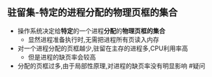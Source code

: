 ## 驻留集-特定的进程**分配**的物理页框的集合
- 操作系统决定给**特定**的一个进程**分配**的**物理页框的集合**
	- 显然进程准备执行时,无需把进程所有页读入内存
- 对一个进程分配的页框越少,驻留在主存的进程多,CPU利用率高
	- 但是进程的缺页率会较高
- 分配的页框过多,由于局部性原理,对进程的缺页率没有明显影响 #疑问